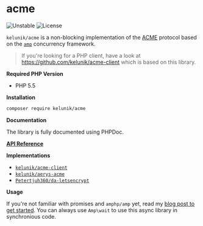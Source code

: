 # acme

![Unstable](https://img.shields.io/badge/api-unstable-orange.svg?style=flat-square)
![License](https://img.shields.io/badge/license-MIT-blue.svg?style=flat-square)

`kelunik/acme` is a non-blocking implementation of the [ACME](https://github.com/ietf-wg-acme/acme) protocol based on the [`amp`](https://github.com/amphp/amp) concurrency framework.

> If you're looking for a PHP client, have a look at https://github.com/kelunik/acme-client which is based on this library.

**Required PHP Version**

- PHP 5.5

**Installation**

```bash
composer require kelunik/acme
```

**Documentation**

The library is fully documented using PHPDoc.

**[API Reference](http://blog.kelunik.com/docs/acme/)**

**Implementations**

 - [`kelunik/acme-client`](https://github.com/kelunik/acme-client)
 - [`kelunik/aerys-acme`](https://github.com/kelunik/aerys-acme)
 - [`Petertjuh360/da-letsencrypt`](https://github.com/Petertjuh360/da-letsencrypt)

**Usage**

If you're not familiar with promises and `amphp/amp` yet, read my [blog post to get started](http://blog.kelunik.com/2015/09/20/getting-started-with-amp.html).
You can always use `Amp\wait` to use this async library in synchronious code.
